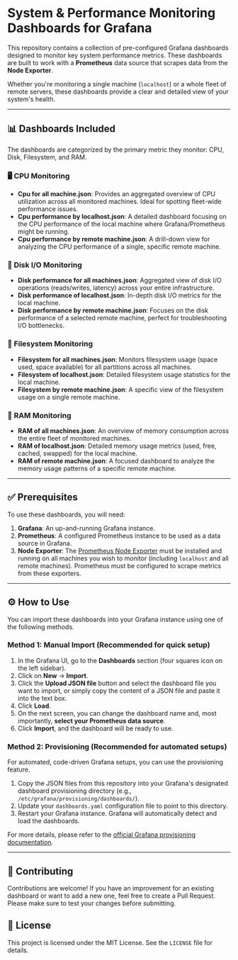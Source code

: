 # System & Performance Monitoring Dashboards for Grafana

This repository contains a collection of pre-configured Grafana dashboards designed to monitor key system performance metrics. These dashboards are built to work with a **Prometheus** data source that scrapes data from the **Node Exporter**.

Whether you're monitoring a single machine (`localhost`) or a whole fleet of remote servers, these dashboards provide a clear and detailed view of your system's health.

---

## 📊 Dashboards Included

The dashboards are categorized by the primary metric they monitor: CPU, Disk, Filesystem, and RAM.

### 🖥️ CPU Monitoring
- **Cpu for all machine.json**: Provides an aggregated overview of CPU utilization across all monitored machines. Ideal for spotting fleet-wide performance issues.
- **Cpu performance by localhost.json**: A detailed dashboard focusing on the CPU performance of the local machine where Grafana/Prometheus might be running.
- **Cpu performance by remote machine.json**: A drill-down view for analyzing the CPU performance of a single, specific remote machine.

### 💾 Disk I/O Monitoring
- **Disk performance for all machines.json**: Aggregated view of disk I/O operations (reads/writes, latency) across your entire infrastructure.
- **Disk performance of localhost.json**: In-depth disk I/O metrics for the local machine.
- **Disk performance by remote machine.json**: Focuses on the disk performance of a selected remote machine, perfect for troubleshooting I/O bottlenecks.

### 📂 Filesystem Monitoring
- **Filesystem for all machines.json**: Monitors filesystem usage (space used, space available) for all partitions across all machines.
- **Filesystem of localhost.json**: Detailed filesystem usage statistics for the local machine.
- **Filesystem by remote machine.json**: A specific view of the filesystem usage on a single remote machine.

### 🧠 RAM Monitoring
- **RAM of all machines.json**: An overview of memory consumption across the entire fleet of monitored machines.
- **RAM of localhost.json**: Detailed memory usage metrics (used, free, cached, swapped) for the local machine.
- **RAM of remote machine.json**: A focused dashboard to analyze the memory usage patterns of a specific remote machine.

---

## ✅ Prerequisites

To use these dashboards, you will need:
1.  **Grafana**: An up-and-running Grafana instance.
2.  **Prometheus**: A configured Prometheus instance to be used as a data source in Grafana.
3.  **Node Exporter**: The [Prometheus Node Exporter](https://github.com/prometheus/node_exporter) must be installed and running on all machines you wish to monitor (including `localhost` and all remote machines). Prometheus must be configured to scrape metrics from these exporters.

---

## ⚙️ How to Use

You can import these dashboards into your Grafana instance using one of the following methods.

### Method 1: Manual Import (Recommended for quick setup)
1.  In the Grafana UI, go to the **Dashboards** section (four squares icon on the left sidebar).
2.  Click on **New** -> **Import**.
3.  Click the **Upload JSON file** button and select the dashboard file you want to import, or simply copy the content of a JSON file and paste it into the text box.
4.  Click **Load**.
5.  On the next screen, you can change the dashboard name and, most importantly, **select your Prometheus data source**.
6.  Click **Import**, and the dashboard will be ready to use.

### Method 2: Provisioning (Recommended for automated setups)
For automated, code-driven Grafana setups, you can use the provisioning feature.
1.  Copy the JSON files from this repository into your Grafana's designated dashboard provisioning directory (e.g., `/etc/grafana/provisioning/dashboards/`).
2.  Update your `dashboards.yaml` configuration file to point to this directory.
3.  Restart your Grafana instance. Grafana will automatically detect and load the dashboards.

For more details, please refer to the [official Grafana provisioning documentation](https://grafana.com/docs/grafana/latest/administration/provisioning/#dashboards).

---

## 🤝 Contributing

Contributions are welcome! If you have an improvement for an existing dashboard or want to add a new one, feel free to create a Pull Request. Please make sure to test your changes before submitting.

## 📄 License

This project is licensed under the MIT License. See the `LICENSE` file for details.
